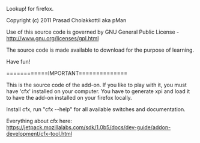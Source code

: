 Lookup! for firefox.

Copyright (c) 2011 Prasad Cholakkottil aka pMan

Use of this source code is governed by GNU General Public License - http://www.gnu.org/licenses/gpl.html

The source code is made available to download for the purpose of learning.

Have fun!

============IMPORTANT==============

This is the source code of the add-on. If you like to play with it, you must have 'cfx' installed on your 
computer. You have to generate xpi and load it to have the add-on installed on your firefox locally.

Install cfx, run "cfx --help" for all available switches and documentation.

Everything about cfx here:
https://jetpack.mozillalabs.com/sdk/1.0b5/docs/dev-guide/addon-development/cfx-tool.html
